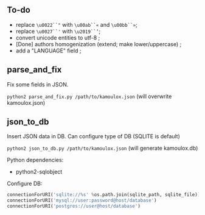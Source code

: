 ## To-do

* replace `\u0022``"` with `\u00ab``«` and `\u00bb``»`;
* replace `\u0027``'` with `\u2019``’`;
* convert unicode entities to utf-8 ;
* [Done] authors homogenization (extend; make lower/uppercase) ;
* add a "LANGUAGE" field ;

## parse_and_fix
Fix some fields in JSON.

`python2 parse_and_fix.py /path/to/kamoulox.json` (will overwrite kamoulox.json)

## json_to_db
Insert JSON data in DB. Can configure type of DB (SQLITE is default)

`python2 json_to_db.py /path/to/kamoulox.json` (will generate kamoulox.db)

Python dependencies:
* python2-sqlobject

Configure DB:

```python
connectionForURI('sqlite://%s' %os.path.join(sqlite_path, sqlite_file))
connectionForURI('mysql://user:password@host/database')
connectionForURI('postgres://user@host/database')
```
